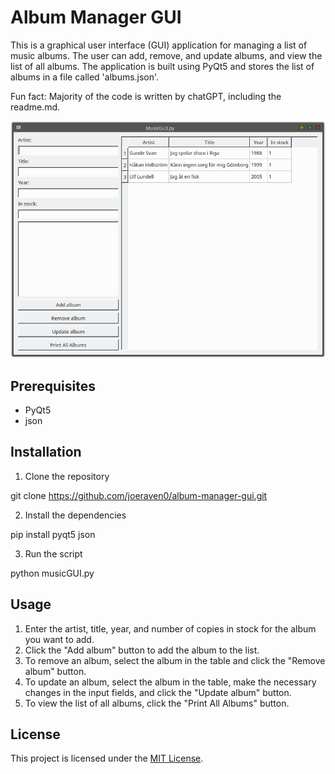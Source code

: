 # Album Manager GUI

This is a graphical user interface (GUI) application for managing a list of music albums. The user can add, remove, and update albums, and view the list of all albums. The application is built using PyQt5 and stores the list of albums in a file called 'albums.json'.

Fun fact: Majority of the code is written by chatGPT, including the readme.md.

![Album Manager GUI](Screenshot_20230107_194128.png)

## Prerequisites

- PyQt5
- json

## Installation

1. Clone the repository

git clone https://github.com/joeraven0/album-manager-gui.git


2. Install the dependencies

pip install pyqt5 json


3. Run the script

python musicGUI.py


## Usage

1. Enter the artist, title, year, and number of copies in stock for the album you want to add.
2. Click the "Add album" button to add the album to the list.
3. To remove an album, select the album in the table and click the "Remove album" button.
4. To update an album, select the album in the table, make the necessary changes in the input fields, and click the "Update album" button.
5. To view the list of all albums, click the "Print All Albums" button.

## License

This project is licensed under the [MIT License](LICENSE).

